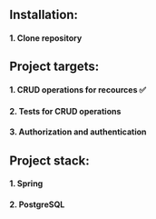 ## Installation: 
#### 1. Clone repository

## Project targets:
#### 1. СRUD operations for recources ✅
#### 2. Tests for CRUD operations
#### 3. Authorization and authentication

## Project stack:
#### 1. Spring
#### 2. PostgreSQL
